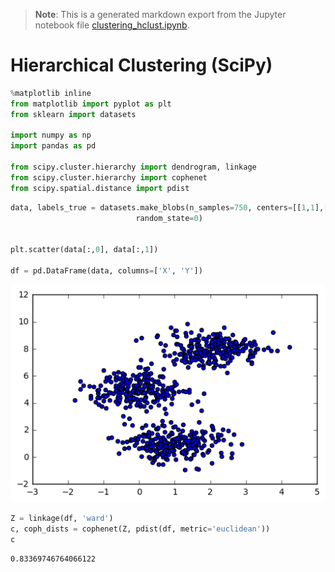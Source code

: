 >**Note**: This is a generated markdown export from the Jupyter notebook file [clustering_hclust.ipynb](clustering_hclust.ipynb).

# Hierarchical Clustering (SciPy)


```python
%matplotlib inline
from matplotlib import pyplot as plt
from sklearn import datasets

import numpy as np
import pandas as pd

from scipy.cluster.hierarchy import dendrogram, linkage
from scipy.cluster.hierarchy import cophenet
from scipy.spatial.distance import pdist
```


```python
data, labels_true = datasets.make_blobs(n_samples=750, centers=[[1,1],[0,5],[2,8]], cluster_std=0.7,
                            random_state=0)


plt.scatter(data[:,0], data[:,1])

df = pd.DataFrame(data, columns=['X', 'Y'])

```


    
![png](clustering_hclust_files/clustering_hclust_2_0.png)
    



```python
Z = linkage(df, 'ward')
c, coph_dists = cophenet(Z, pdist(df, metric='euclidean'))
c
```




    0.83369746764066122




```python

```

